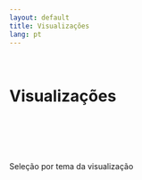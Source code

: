 ```yaml
---
layout: default
title: Visualizações
lang: pt
---
```


<link rel="stylesheet" href="style.css">

<br>

<h1 class="title-about">Visualizações</h1>

<br>
<br>
<br>
<br>

<div style="max-width:700px; margin:0 auto;">
  <p>Seleção por tema da visualização</p>
</div>
